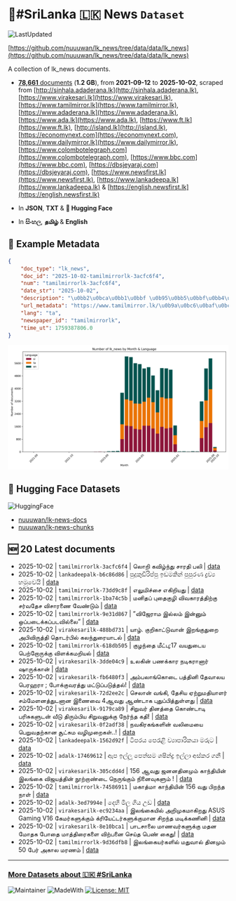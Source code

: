 # 📄#SriLanka 🇱🇰 News `Dataset`

![LastUpdated](https://img.shields.io/badge/last_updated-2025--10--02_12:24:54-green)

[https://github.com/nuuuwan/lk_news/tree/data/data/lk_news](https://github.com/nuuuwan/lk_news/tree/data/data/lk_news)

A collection of lk_news documents.

- [**78,661** documents](https://github.com/nuuuwan/lk_news/tree/data/data/lk_news) (**1.2 GB**), from **2021-09-12** to **2025-10-02**, scraped from [http://sinhala.adaderana.lk](http://sinhala.adaderana.lk), [https://www.virakesari.lk](https://www.virakesari.lk), [https://www.tamilmirror.lk](https://www.tamilmirror.lk), [https://www.adaderana.lk](https://www.adaderana.lk), [https://www.ada.lk](https://www.ada.lk), [https://www.ft.lk](https://www.ft.lk), [http://island.lk](http://island.lk), [https://economynext.com](https://economynext.com), [https://www.dailymirror.lk](https://www.dailymirror.lk), [https://www.colombotelegraph.com](https://www.colombotelegraph.com), [https://www.bbc.com](https://www.bbc.com), [https://dbsjeyaraj.com](https://dbsjeyaraj.com), [https://www.newsfirst.lk](https://www.newsfirst.lk), [https://www.lankadeepa.lk](https://www.lankadeepa.lk) & [https://english.newsfirst.lk](https://english.newsfirst.lk)

- In **JSON**, **TXT** & **🤗 Hugging Face**

- In **සිංහල**, **தமிழ்** & **English**

## 📝 Example Metadata

```json
{
    "doc_type": "lk_news",
    "doc_id": "2025-10-02-tamilmirrorlk-3acfc6f4",
    "num": "tamilmirrorlk-3acfc6f4",
    "date_str": "2025-10-02",
    "description": "\u0bb2\u0bca\u0bb1\u0bbf \u0b95\u0bb5\u0bbf\u0bb4\u0bcd\u0ba8\u0bcd\u0ba4\u0bc1  \u0b9a\u0bbe\u0bb0\u0ba4\u0bbf \u0baa\u0bb2\u0bbf",
    "url_metadata": "https://www.tamilmirror.lk/\u0b9a\u0bc6\u0baf\u0bcd\u0ba4\u0bbf\u0b95\u0bb3\u0bcd/\u0bb2\u0bca\u0bb1\u0bbf-\u0b95\u0bb5\u0bbf\u0bb4\u0bcd\u0ba8\u0bcd\u0ba4\u0bc1-\u0b9a\u0bbe\u0bb0\u0ba4\u0bbf-\u0baa\u0bb2\u0bbf/175-365636",
    "lang": "ta",
    "newspaper_id": "tamilmirrorlk",
    "time_ut": 1759387806.0
}
```

![Chart](https://raw.githubusercontent.com/nuuuwan/lk_news/refs/heads/data/data/lk_news/docs_by_month_and_lang.png)

## 🤗 Hugging Face Datasets

![HuggingFace](https://img.shields.io/badge/-HuggingFace-FDEE21?style=for-the-badge&logo=HuggingFace)

- [nuuuwan/lk-news-docs](https://huggingface.co/datasets/nuuuwan/lk-news-docs)
- [nuuuwan/lk-news-chunks](https://huggingface.co/datasets/nuuuwan/lk-news-chunks)

## 🆕 20 Latest documents

- 2025-10-02 | `tamilmirrorlk-3acfc6f4` | லொறி கவிழ்ந்து  சாரதி பலி | [data](https://github.com/nuuuwan/lk_news/tree/data/data/lk_news/2020s/2025/2025-10-02-tamilmirrorlk-3acfc6f4)
- 2025-10-02 | `lankadeepalk-b6c86d86` | පුදුකුඩිරිප්පු ඉඩමකින් පුපුරණ ද්‍රව්‍ය හමුවෙයි | [data](https://github.com/nuuuwan/lk_news/tree/data/data/lk_news/2020s/2025/2025-10-02-lankadeepalk-b6c86d86)
- 2025-10-02 | `tamilmirrorlk-73dd9c8f` | எலுமிச்சை எகிறியது | [data](https://github.com/nuuuwan/lk_news/tree/data/data/lk_news/2020s/2025/2025-10-02-tamilmirrorlk-73dd9c8f)
- 2025-10-02 | `tamilmirrorlk-1ba74c5b` | மனிதப் புதைகுழி விவகாரத்திற்கு சர்வதேச விசாரணை வேண்டும் | [data](https://github.com/nuuuwan/lk_news/tree/data/data/lk_news/2020s/2025/2025-10-02-tamilmirrorlk-1ba74c5b)
- 2025-10-02 | `tamilmirrorlk-9e31d867` | ”விஜேராம இல்லம் இன்னும் ஒப்படைக்கப்படவில்லை” | [data](https://github.com/nuuuwan/lk_news/tree/data/data/lk_news/2020s/2025/2025-10-02-tamilmirrorlk-9e31d867)
- 2025-10-02 | `virakesarilk-488bd731` | யாழ். குறிகாட்டுவான் இறங்குதுறை அபிவிருத்தி தொடர்பில் கலந்துரையாடல் | [data](https://github.com/nuuuwan/lk_news/tree/data/data/lk_news/2020s/2025/2025-10-02-virakesarilk-488bd731)
- 2025-10-02 | `tamilmirrorlk-618db505` | குழந்தை மீட்பு;17 வயதுடைய பெற்றோருக்கு விளக்கமறியல் | [data](https://github.com/nuuuwan/lk_news/tree/data/data/lk_news/2020s/2025/2025-10-02-tamilmirrorlk-618db505)
- 2025-10-02 | `virakesarilk-3dde04c9` | உலகின் பணக்கார நடிகரானார் ஷாருக்கான் | [data](https://github.com/nuuuwan/lk_news/tree/data/data/lk_news/2020s/2025/2025-10-02-virakesarilk-3dde04c9)
- 2025-10-02 | `virakesarilk-fb6480f3` | அம்பலாங்கொடை பத்தினி தேவாலய பெரஹரா ; போக்குவரத்து மட்டுப்படுத்தல்! | [data](https://github.com/nuuuwan/lk_news/tree/data/data/lk_news/2020s/2025/2025-10-02-virakesarilk-fb6480f3)
- 2025-10-02 | `virakesarilk-72d2ee2c` | செலான் வங்கி, தேசிய ஏற்றுமதியாளர் சம்மேளனத்துடனான இணைவை 4ஆவது ஆண்டாக புதுப்பித்துள்ளது | [data](https://github.com/nuuuwan/lk_news/tree/data/data/lk_news/2020s/2025/2025-10-02-virakesarilk-72d2ee2c)
- 2025-10-02 | `virakesarilk-9179ca89` | சிறுவர் தினத்தை கொண்டாடி பரிசுகளுடன் வீடு திரும்பிய சிறுவனுக்கு நேர்ந்த கதி! | [data](https://github.com/nuuuwan/lk_news/tree/data/data/lk_news/2020s/2025/2025-10-02-virakesarilk-9179ca89)
- 2025-10-02 | `virakesarilk-0f2adf38` | நவகிரகங்களின் வலிமையை பெறுவதற்கான சூட்சும வழிமுறைகள்..! | [data](https://github.com/nuuuwan/lk_news/tree/data/data/lk_news/2020s/2025/2025-10-02-virakesarilk-0f2adf38)
- 2025-10-02 | `lankadeepalk-1562d92f` | ටිපරය පෙරැළි ව්‍යාපාරිකයා මරුට | [data](https://github.com/nuuuwan/lk_news/tree/data/data/lk_news/2020s/2025/2025-10-02-lankadeepalk-1562d92f)
- 2025-10-02 | `adalk-17469612` | ඇප ඉල්ලූ පෙත්සම ශෂින්ද්‍ර ඉල්ලා අස්කර ගනී | [data](https://github.com/nuuuwan/lk_news/tree/data/data/lk_news/2020s/2025/2025-10-02-adalk-17469612)
- 2025-10-02 | `virakesarilk-305cdd4d` | 156 ஆவது ஜனனதினமும் காந்தியின் இலங்கை விஜயத்தின் நூற்றாண்டை நெருங்கும் நினைவுகளும் ! | [data](https://github.com/nuuuwan/lk_news/tree/data/data/lk_news/2020s/2025/2025-10-02-virakesarilk-305cdd4d)
- 2025-10-02 | `tamilmirrorlk-74586911` | மகாத்மா காந்தியின் 156 வது பிறந்த நாள் | [data](https://github.com/nuuuwan/lk_news/tree/data/data/lk_news/2020s/2025/2025-10-02-tamilmirrorlk-74586911)
- 2025-10-02 | `adalk-3ed7994e` | දෙහි මිල ගිය උඩ | [data](https://github.com/nuuuwan/lk_news/tree/data/data/lk_news/2020s/2025/2025-10-02-adalk-3ed7994e)
- 2025-10-02 | `virakesarilk-ec9234aa` | இலங்கையில் அறிமுகமாகிறது ASUS Gaming V16 கேமர்களுக்கும்  க்ரியேட்டர்களுக்குமான சிறந்த மடிக்கணினி | [data](https://github.com/nuuuwan/lk_news/tree/data/data/lk_news/2020s/2025/2025-10-02-virakesarilk-ec9234aa)
- 2025-10-02 | `virakesarilk-8e10bca1` | பாடசாலை மாணவர்களுக்கு மதன மோதக போதை மாத்திரைகளை விற்பனை செய்த பெண் கைது! | [data](https://github.com/nuuuwan/lk_news/tree/data/data/lk_news/2020s/2025/2025-10-02-virakesarilk-8e10bca1)
- 2025-10-02 | `tamilmirrorlk-9d36dfb8` | இலங்கையர்களில்  மதுவால் தினமும்  50  பேர் அகால மரணம் | [data](https://github.com/nuuuwan/lk_news/tree/data/data/lk_news/2020s/2025/2025-10-02-tamilmirrorlk-9d36dfb8)

---

### [More Datasets about 🇱🇰 #SriLanka](https://github.com/nuuuwan/lk_datasets)

![Maintainer](https://img.shields.io/badge/maintainer-nuuuwan-red)
![MadeWith](https://img.shields.io/badge/made_with-python-blue)
[![License: MIT](https://img.shields.io/badge/License-MIT-yellow.svg)](https://opensource.org/licenses/MIT)
